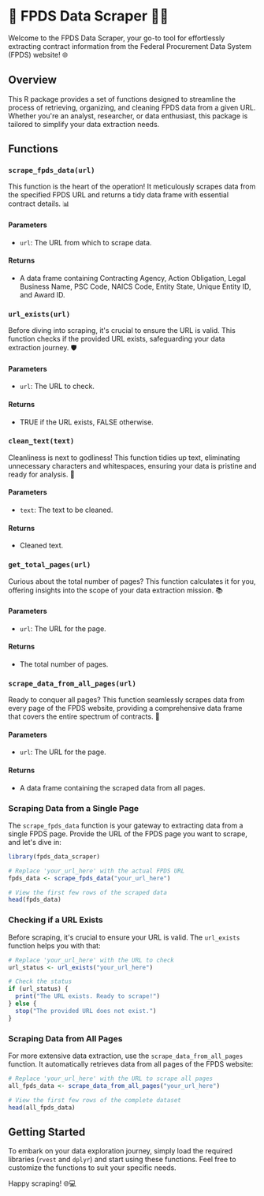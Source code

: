 # 🚀 FPDS Data Scraper 🕵️‍♂️

Welcome to the FPDS Data Scraper, your go-to tool for effortlessly extracting contract information from the Federal Procurement Data System (FPDS) website! 🌐

## Overview

This R package provides a set of functions designed to streamline the process of retrieving, organizing, and cleaning FPDS data from a given URL. Whether you're an analyst, researcher, or data enthusiast, this package is tailored to simplify your data extraction needs.

## Functions

### `scrape_fpds_data(url)`

This function is the heart of the operation! It meticulously scrapes data from the specified FPDS URL and returns a tidy data frame with essential contract details. 📊

#### Parameters
- `url`: The URL from which to scrape data.

#### Returns
- A data frame containing Contracting Agency, Action Obligation, Legal Business Name, PSC Code, NAICS Code, Entity State, Unique Entity ID, and Award ID.

### `url_exists(url)`

Before diving into scraping, it's crucial to ensure the URL is valid. This function checks if the provided URL exists, safeguarding your data extraction journey. 🛡️

#### Parameters
- `url`: The URL to check.

#### Returns
- TRUE if the URL exists, FALSE otherwise.

### `clean_text(text)`

Cleanliness is next to godliness! This function tidies up text, eliminating unnecessary characters and whitespaces, ensuring your data is pristine and ready for analysis. 🧹

#### Parameters
- `text`: The text to be cleaned.

#### Returns
- Cleaned text.

### `get_total_pages(url)`

Curious about the total number of pages? This function calculates it for you, offering insights into the scope of your data extraction mission. 📚

#### Parameters
- `url`: The URL for the page.

#### Returns
- The total number of pages.

### `scrape_data_from_all_pages(url)`

Ready to conquer all pages? This function seamlessly scrapes data from every page of the FPDS website, providing a comprehensive data frame that covers the entire spectrum of contracts. 🚚

#### Parameters
- `url`: The URL for the page.

#### Returns
- A data frame containing the scraped data from all pages.

### Scraping Data from a Single Page

The `scrape_fpds_data` function is your gateway to extracting data from a single FPDS page. Provide the URL of the FPDS page you want to scrape, and let's dive in:

```r
library(fpds_data_scraper)

# Replace 'your_url_here' with the actual FPDS URL
fpds_data <- scrape_fpds_data("your_url_here")

# View the first few rows of the scraped data
head(fpds_data)
```

### Checking if a URL Exists

Before scraping, it's crucial to ensure your URL is valid. The `url_exists` function helps you with that:

```r
# Replace 'your_url_here' with the URL to check
url_status <- url_exists("your_url_here")

# Check the status
if (url_status) {
  print("The URL exists. Ready to scrape!")
} else {
  stop("The provided URL does not exist.")
}
```

### Scraping Data from All Pages

For more extensive data extraction, use the `scrape_data_from_all_pages` function. It automatically retrieves data from all pages of the FPDS website:

```r
# Replace 'your_url_here' with the URL to scrape all pages
all_fpds_data <- scrape_data_from_all_pages("your_url_here")

# View the first few rows of the complete dataset
head(all_fpds_data)
```


## Getting Started

To embark on your data exploration journey, simply load the required libraries (`rvest` and `dplyr`) and start using these functions. Feel free to customize the functions to suit your specific needs.

Happy scraping! 🌐💻